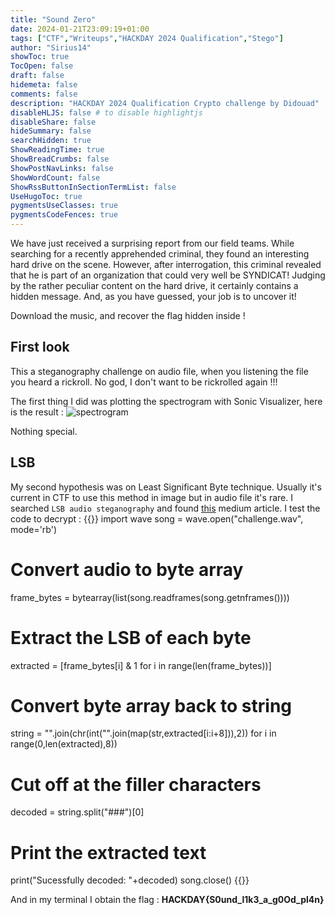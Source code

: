 ```yaml
---
title: "Sound Zero"
date: 2024-01-21T23:09:19+01:00
tags: ["CTF","Writeups","HACKDAY 2024 Qualification","Stego"]
author: "Sirius14"
showToc: true
TocOpen: false
draft: false
hidemeta: false
comments: false
description: "HACKDAY 2024 Qualification Crypto challenge by Didouad"
disableHLJS: false # to disable highlightjs
disableShare: false
hideSummary: false
searchHidden: true
ShowReadingTime: true
ShowBreadCrumbs: false
ShowPostNavLinks: false
ShowWordCount: false
ShowRssButtonInSectionTermList: false
UseHugoToc: true
pygmentsUseClasses: true
pygmentsCodeFences: true
---
```


We have just received a surprising report from our field teams. While searching for a recently apprehended criminal, they found an interesting hard drive on the scene. However, after interrogation, this criminal revealed that he is part of an organization that could very well be SYNDICAT! Judging by the rather peculiar content on the hard drive, it certainly contains a hidden message. And, as you have guessed, your job is to uncover it! 

Download the music, and recover the flag hidden inside !

## First look

This a steganography challenge on audio file, when you listening the file you heard a rickroll. No god, I don't want to be rickrolled again !!!

The first thing I did was plotting the spectrogram with Sonic Visualizer, here is the result :
![spectrogram](/Sirius14_Blog/img/writeups/sound_zero_1.png)

Nothing special.

## LSB 

My second hypothesis was on Least Significant Byte technique. Usually it's current in CTF to use this method in image but in audio file it's rare.
I searched `LSB audio steganography` and found [this](https://sumit-arora.medium.com/audio-steganography-the-art-of-hiding-secrets-within-earshot-part-2-of-2-c76b1be719b3) medium article. I test the code to decrypt :
{{<highlight txt>}}
import wave
song = wave.open("challenge.wav", mode='rb')
# Convert audio to byte array
frame_bytes = bytearray(list(song.readframes(song.getnframes())))

# Extract the LSB of each byte
extracted = [frame_bytes[i] & 1 for i in range(len(frame_bytes))]
# Convert byte array back to string
string = "".join(chr(int("".join(map(str,extracted[i:i+8])),2)) for i in range(0,len(extracted),8))
# Cut off at the filler characters
decoded = string.split("###")[0]

# Print the extracted text
print("Sucessfully decoded: "+decoded)
song.close()
{{</highlight>}}

And in my terminal I obtain the flag : __HACKDAY{S0und_l1k3_a_g0Od_pl4n}__
